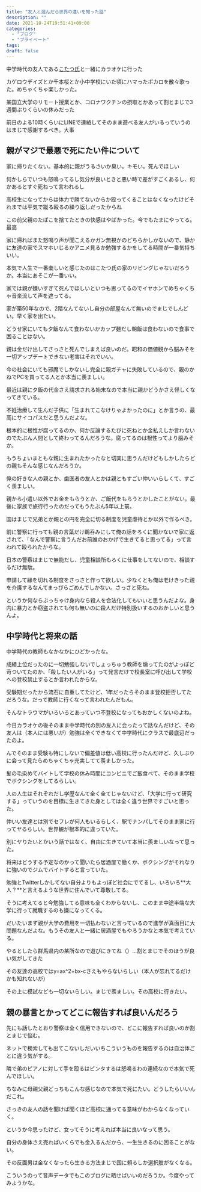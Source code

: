 ```yaml
---
title: "友人と遊んだら世界の違いを知った話"
description: ""
date: 2021-10-24T19:51:41+09:00
categories:
  - "ブログ"
  - "プライベート"
tags:
draft: false
---
```


中学時代の友人である[こたつ氏](https://twitter.com/often_1111)と一緒にカラオケに行った

カゲロウデイズとか千本桜とか小中学校にいた頃にハマったボカロを散々歌った。めちゃくちゃ楽しかった。

某国立大学のリモート授業とか、コロナワクチンの摂取とかあって割とまじで3週間ぶりくらいの休みだった

前日のよる10時くらいにLINEで連絡してそのまま遊べる友人がいるっていうのはまじで感謝するべき。大事

## 親がマジで最悪で死にたい件について

家に帰りたくない。基本的に親がうるさいか臭い。キモい。死んでほしい

何かしらでいつも怒鳴ってるし気分が良いときと悪い時で差がすごくあるし、何かあるとすぐ死ねって言われるし

高校生になってからは体力で勝てないからか殴ってくることはなくなったけどそれまでは平気で蹴る殴るの繰り返しだったからね

この前父親のたばこを捨てたときの快感はやばかった。今でもたまにやってる。最高

家に帰ればまた怒鳴り声が聞こえるかガン無視かのどちらかしかないので、静かに友達の家でスマホいじるかアニメ見るか勉強するかをしてる時間が一番気持ちいい。

本気で人生で一番楽しいと感じたのはこたつ氏の家のリビングじゃないだろうか。本当にあそこが一番いい。

家では親が嫌いすぎて死んでほしいといつも思ってるのでイヤホンでめちゃくちゃ音楽流して声を遮ってる。

家が築50年なので、2階なんてないし自分の部屋なんて無いのでまじでしんどい。早く家を出たい。

どうせ家にいても夕飯なんて食わないかカップ麺だし朝飯は食わないので食事で困ることはない。

親は金だけ出してさっさと死んでしまえば良いのだ。昭和の価値観から脳みそを一切アップデートできない老害はそれでいい。

今の社会にいても邪魔でしかないし完全に親ガチャに失敗しているので、親のかねでPCを買ってる人とか本当に羨ましい。

最近は親に夕飯の代金さえ請求される始末なので本当に親かどうかさえ怪しくなってきている。

不妊治療して生んだ子供に「生まれてこなけりゃよかったのに」とか言うの、最高にサイコパスだと思うんだよな。

根本的に根性が腐ってるのか、何か反論するたびに死ねとか金払えしか言わないのでたぶん人間として終わってるんだろうな。腐ってるのは根性ってより脳みそか。

もうちょいまともな親に生まれたかったなと切実に思うんだけどもしかしたらどの親もそんな感じなんだろうか。

俺の好きな人の親とか、歯医者の友人とかは親ともすごい仲いいらしくて、すごく羨ましい。

親から小遣い以外でお金をもらうとか、ご飯代をもらうとかしたことがない。最後に家族で旅行行ったのだってもうたぶん5年以上前。

国はまじで兄弟とか親との円を完全に切る制度を児童虐待とか以外で作るべき。

前に警察に行っても親の言葉だけ鵜呑みにして俺の話をろくに聞かないで家に返されて、「なんで警察に言うんだお前誰のおかげで生きてると思ってる」って言われて殴られたからな。

日本の警察はまじで無能だし、児童相談所もろくに仕事をしてないので、相談するだけ無駄。

申請して縁を切れる制度をさっさと作って欲しい。少なくとも俺は老けきった親を介護するなんてまっぴらごめんでしかない。さっさと死ね。

というか何ならぶっちゃけ身内なら殺人を合法化してもいいと思うんだよな。身内に暴力とか窃盗されても何も無いのに殺人だけ特別扱いするのおかしいと思うんよ。

## 中学時代と将来の話
中学時代の教師もなかなかにひどかったな。

成績上位だったのに一切勉強しないでしょっちゅう教師を煽ってたのがよっぽど苛ついてたのか、「殺したい人がいる」って発言だけで校長室に呼び出して学校への登校禁止するとか言われたからな。

受験期だったから流石に自重してたけど、1年だったらそのまま登校拒否してただろうな。だって教師に行くなって言われたんだもん。

そんなトラウマがいろいろとあっていつ不登校になってもおかしくないのよね。

今日カラオケの後そのまま中学時代の別の友人に会ったって話なんだけど、その友人は（本人には悪いが）勉強は全くできなくて中学時代にクラスで最底辺だったのよ。

んでそのまま受験も特にしないで偏差値は低い高校に行ったんだけど、久しぶりに会って見たらめちゃくちゃ充実してて羨ましかった。

髪の毛染めてバイトして学校の休み時間にコンビニでご飯食べて、そのまま学校でボクシングをしてるらしい。

人の人生はそれぞれだし学歴なんて全く全てじゃないけど、「大学に行って研究する」っていうのを目標に生きてきた身としては全く違う世界ですごいと思った。

仲いい友達とは別でセフレが何人もいるらしく、駅でナンパしてそのまま家に行ってヤるらしい。世界観が根本的に違っていた。

別にヤりたいとかいう話ではなく、自由に生きていて本当に羨ましいなって思った。

将来はどうする予定なのかって聞いたら居酒屋で働くか、ボクシングがそれなりに強いのでジムでバイトすると言っていた。

勉強とTwitterしかしてない自分よりもよっぽど社会にでてるし、いろいろ**大人？**と言えるような世界に住んでいて尊敬してる。

そうに考えてると今勉強してる意味も全くわからないし、このまま中途半端な大学に行って就職するのも嫌になってくる。

だいたいまず親が大学の費用を一切払わないと言っているので進学が真面目に大問題なんだよな。もうその友人と一緒に居酒屋でもやろうかなと本気で考えている。

やるとしたら群馬県内の某所なので遊びにきてね（）...割とまじでそのほうが良い気がしてきた

その友達の高校ではy=ax^2+bx-cさえもやらないらしい（本人が忘れてるだけかも知れないが）

その上に模試なども一切ないらしい。まじで羨ましい。その高校に行きたい。

## 親の暴言とかってどこに報告すれば良いんだろう

先にも話したとおり警察は全く信用できないので、どこに報告すれば良いのか割とまじで悩む。

ネットで検索しても出てこないしだいいちこういうものを報告するのは自治体ごとに違う気がする。

隣で弟のピアノに対して手を殴るはビンタするは怒鳴るわの連続なので本気で死んでほしい。

ちなみに母親父親どっちもこんな感じなので本気で死にたい。どうしたらいいんだこれ。

さっきの友人の話を聞けば聞くほど高校に通ってる意味がわからなくなっていく。

というか今思ったけど、女ってそうに考えれば本当に良いなって思う。

自分の身体さえ売ればいくらでも金入るんだから、一生生きるのに困ることがない。

その反面男は金なくなったら生きる方法まじで国に頼るしか選択肢がなくなる。

こういうのって音声データでもこのブログに晒せばいいのだろうか。今度やってみようかな。



